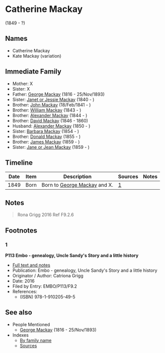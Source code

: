 ﻿---
layout: person
subject_key: i26872816
permalink: /people/i26872816
---

# Catherine Mackay
(1849 - ?)

## Names

* Catherine Mackay
* Kate Mackay (variation)

## Immediate Family

* Mother: X
* Sister: X
* Father: [George Mackay](./@i33764614@-george-mackay-b1816-d1893-11-25.md) (1816 - 25/Nov/1893)
* Sister: [Janet or Jessie Mackay](./@i42213240@-janet-or-jessie-mackay-b1840-d.md) (1840 - )
* Brother: [John Mackay](./@i58430005@-john-mackay-b1841-2-18-d.md) (18/Feb/1841 - )
* Brother: [William Mackay](./@i99871003@-william-mackay-b1843-d.md) (1843 - )
* Brother: [Alexander Mackay](./@i2381836@-alexander-mackay-b1844-d.md) (1844 - )
* Brother: [David Mackay](./@i46263680@-david-mackay-b1846-d1860.md) (1846 - 1860)
* Husband: [Alexander Mackay](./@i25433155@-alexander-mackay-b1850-d.md) (1850 - )
* Sister: [Barbara Mackay](./@i52409786@-barbara-mackay-b1854-d.md) (1854 - )
* Brother: [Donald Mackay](./@i32633938@-donald-mackay-b1855-d.md) (1855 - )
* Brother: [James Mackay](./@i60572122@-james-mackay-b1859-d.md) (1859 - )
* Sister: [Jane or Jean Mackay](./@i4172390@-jane-or-jean-mackay-b1859-d.md) (1859 - )

## Timeline

Date | Item | Description | Sources | Notes
---|---|---|---|---
1849 | Born | Born to [George Mackay](./@i33764614@-george-mackay-b1816-d1893-11-25.md) and X. | [1](#1) | 

## Notes

> Rona Grigg 2016 Ref F9.2.6
>


## Footnotes

### 1

**P113 Embo - genealogy, Uncle Sandy's Story and a little history**

* [Full text and notes](../sources/@s17489530@-p113-embo-genealogy,-uncle-sandy's-story-and-a-little-history.md)
* Publication: Embo - genealogy, Uncle Sandy's Story and a little history
* Originator / Author: Catriona Grigg
* Date: 2016
* Filed by Entry: EMBO/P113/F9.2
* References: 
  * (ISBN) 978-1-910205-49-5


## See also

- People Mentioned
  - [George Mackay](./@i33764614@-george-mackay-b1816-d1893-11-25.md) (1816 - 25/Nov/1893)
- Indexes
  - [By family name](../index-by-family-name.md)
  - [Sources](../index-of-sources-by-title.md)
